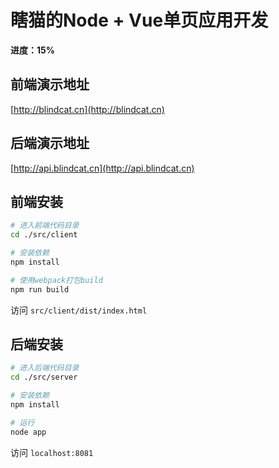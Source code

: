 # 瞎猫的Node + Vue单页应用开发
**进度：15%**

## 前端演示地址
[http://blindcat.cn](http://blindcat.cn)
## 后端演示地址
[http://api.blindcat.cn](http://api.blindcat.cn)

## 前端安装

``` bash
# 进入前端代码目录
cd ./src/client

# 安装依赖
npm install

# 使用webpack打包build
npm run build
```
访问 `src/client/dist/index.html`

## 后端安装

``` bash
# 进入后端代码目录
cd ./src/server

# 安装依赖
npm install

# 运行
node app
```
访问 `localhost:8081`